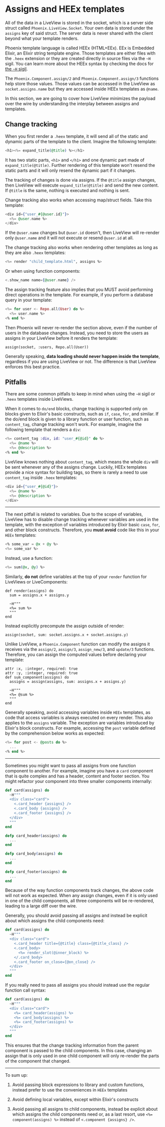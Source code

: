 # Assigns and HEEx templates

All of the data in a LiveView is stored in the socket, which is a server 
side struct called `Phoenix.LiveView.Socket`. Your own data is stored
under the `assigns` key of said struct. The server data is never shared
with the client beyond what your template renders.

Phoenix template language is called HEEx (HTML+EEx). EEx is Embedded 
Elixir, an Elixir string template engine. Those templates
are either files with the `.heex` extension or they are created
directly in source files via the `~H` sigil. You can learn more about
the HEEx syntax by checking the docs for [the `~H` sigil](`Phoenix.Component.sigil_H/2`).

The `Phoenix.Component.assign/2` and `Phoenix.Component.assign/3`
functions help store those values. Those values can be accessed
in the LiveView as `socket.assigns.name` but they are accessed
inside HEEx templates as `@name`.

In this section, we are going to cover how LiveView minimizes
the payload over the wire by understanding the interplay between
assigns and templates.

## Change tracking

When you first render a `.heex` template, it will send all of the
static and dynamic parts of the template to the client. Imagine the
following template:

```heex
<h1><%= expand_title(@title) %></h1>
```

It has two static parts, `<h1>` and `</h1>` and one dynamic part
made of `expand_title(@title)`. Further rendering of this template
won't resend the static parts and it will only resend the dynamic
part if it changes.

The tracking of changes is done via assigns. If the `@title` assign
changes, then LiveView will execute `expand_title(@title)` and send
the new content. If `@title` is the same, nothing is executed and
nothing is sent.

Change tracking also works when accessing map/struct fields.
Take this template:

```heex
<div id={"user_#{@user.id}"}>
  <%= @user.name %>
</div>
```

If the `@user.name` changes but `@user.id` doesn't, then LiveView
will re-render only `@user.name` and it will not execute or resend `@user.id`
at all.

The change tracking also works when rendering other templates as
long as they are also `.heex` templates:

```heex
<%= render "child_template.html", assigns %>
```

Or when using function components:

```heex
<.show_name name={@user.name} />
```

The assign tracking feature also implies that you MUST avoid performing
direct operations in the template. For example, if you perform a database
query in your template:

```heex
<%= for user <- Repo.all(User) do %>
  <%= user.name %>
<% end %>
```

Then Phoenix will never re-render the section above, even if the number of
users in the database changes. Instead, you need to store the users as
assigns in your LiveView before it renders the template:

    assign(socket, :users, Repo.all(User))

Generally speaking, **data loading should never happen inside the template**,
regardless if you are using LiveView or not. The difference is that LiveView
enforces this best practice.

## Pitfalls

There are some common pitfalls to keep in mind when using the `~H` sigil
or `.heex` templates inside LiveViews.

When it comes to `do/end` blocks, change tracking is supported only on blocks
given to Elixir's basic constructs, such as `if`, `case`, `for`, and similar.
If the do/end block is given to a library function or user function, such as
`content_tag`, change tracking won't work. For example, imagine the following
template that renders a `div`:

```heex
<%= content_tag :div, id: "user_#{@id}" do %>
  <%= @name %>
  <%= @description %>
<% end %>
```

LiveView knows nothing about `content_tag`, which means the whole `div` will
be sent whenever any of the assigns change. Luckily, HEEx templates provide
a nice syntax for building tags, so there is rarely a need to use `content_tag`
inside `.heex` templates:

```heex
<div id={"user_#{@id}"}>
  <%= @name %>
  <%= @description %>
</div>
```

---

The next pitfall is related to variables. Due to the scope of variables,
LiveView has to disable change tracking whenever variables are used in the
template, with the exception of variables introduced by Elixir basic `case`,
`for`, and other block constructs. Therefore, you **must avoid** code like
this in your `HEEx` templates:

```heex
<% some_var = @x + @y %>
<%= some_var %>
```

Instead, use a function:

```heex
<%= sum(@x, @y) %>
```

Similarly, **do not** define variables at the top of your `render` function
for LiveViews or LiveComponents:

    def render(assigns) do
      sum = assigns.x + assigns.y

      ~H"""
      <%= sum %>
      """
    end

Instead explicitly precompute the assign outside of render:

    assign(socket, sum: socket.assigns.x + socket.assigns.y)

Unlike LiveView, a `Phoenix.Component` function can modify the assigns it receives
via the `assign/2`, `assign/3`, `assign_new/3`, and `update/3` functions.
Therefore, you can assign the computed values before declaring your template:

    attr :x, :integer, required: true
    attr :y, :integer, required: true
    def sum_component(assigns) do
      assigns = assign(assigns, sum: assigns.x + assigns.y)

      ~H"""
      <%= @sum %>
      """
    end

Generally speaking, avoid accessing variables inside `HEEx` templates, as code that
access variables is always executed on every render. This also applies to the
`assigns` variable. The exception are variables introduced by Elixir's block
constructs. For example, accessing the `post` variable defined by the comprehension
below works as expected:

```heex
<%= for post <- @posts do %>
  ...
<% end %>
```

---

Sometimes you might want to pass all assigns from one function component to
another. For example, imagine you have a `card` component that is quite
complex and has a header, content and footer section.
You might refactor your component into three smaller components internally:

```elixir
def card(assigns) do
  ~H"""
  <div class="card">
    <.card_header {assigns} />
    <.card_body {assigns} />
    <.card_footer {assigns} />
  </div>
  """
end

defp card_header(assigns) do
  ...
end

defp card_body(assigns) do
  ...
end

defp card_footer(assigns) do
  ...
end
```

Because of the way function components track changes, the above code will
not work as expected. When any assign changes, even if it is only used in
one of the child components, all three components will be re-rendered,
leading to a large diff over the wire.

Generally, you should avoid passing all assigns and instead be explicit about
which assigns the child components need:

```elixir
def card(assigns) do
  ~H"""
  <div class="card">
    <.card_header title={@title} class={@title_class} />
    <.card_body>
      <%= render_slot(@inner_block) %>
    </.card_body>
    <.card_footer on_close={@on_close} />
  </div>
  """
end
```

If you really need to pass all assigns you should instead use the regular
function call syntax:

```elixir
def card(assigns) do
  ~H"""
  <div class="card">
    <%= card_header(assigns) %>
    <%= card_body(assigns) %>
    <%= card_footer(assigns) %>
  </div>
  """
end
```

This ensures that the change tracking information from the parent component
is passed to the child components. In this case, changing an assign that is
only used in one child component will only re-render the parts of the component
that changed.

---

To sum up:

  1. Avoid passing block expressions to library and custom functions,
     instead prefer to use the conveniences in `HEEx` templates

  2. Avoid defining local variables, except within Elixir's constructs

  3. Avoid passing all assigns to child components, instead be explicit
     about which assigns the child components need or, as a last resort, use
     `<%= component(assigns) %>` instead of `<.component {assigns} />`.
